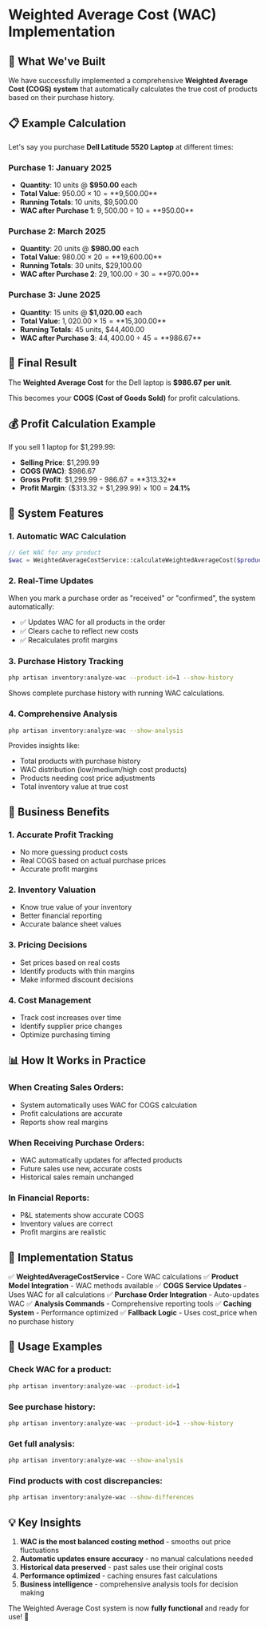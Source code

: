 # Weighted Average Cost (WAC) Implementation

## 🎯 What We've Built

We have successfully implemented a comprehensive **Weighted Average Cost (COGS) system** that automatically calculates the true cost of products based on their purchase history.

## 📋 Example Calculation

Let's say you purchase **Dell Latitude 5520 Laptop** at different times:

### Purchase 1: January 2025
- **Quantity**: 10 units @ **$950.00** each
- **Total Value**: $950.00 × 10 = **$9,500.00**
- **Running Totals**: 10 units, $9,500.00
- **WAC after Purchase 1**: $9,500.00 ÷ 10 = **$950.00**

### Purchase 2: March 2025
- **Quantity**: 20 units @ **$980.00** each
- **Total Value**: $980.00 × 20 = **$19,600.00**
- **Running Totals**: 30 units, $29,100.00
- **WAC after Purchase 2**: $29,100.00 ÷ 30 = **$970.00**

### Purchase 3: June 2025
- **Quantity**: 15 units @ **$1,020.00** each
- **Total Value**: $1,020.00 × 15 = **$15,300.00**
- **Running Totals**: 45 units, $44,400.00
- **WAC after Purchase 3**: $44,400.00 ÷ 45 = **$986.67**

## 🎯 Final Result

The **Weighted Average Cost** for the Dell laptop is **$986.67 per unit**.

This becomes your **COGS (Cost of Goods Sold)** for profit calculations.

## 💰 Profit Calculation Example

If you sell 1 laptop for $1,299.99:

- **Selling Price**: $1,299.99
- **COGS (WAC)**: $986.67
- **Gross Profit**: $1,299.99 - $986.67 = **$313.32**
- **Profit Margin**: ($313.32 ÷ $1,299.99) × 100 = **24.1%**

## 🔧 System Features

### 1. **Automatic WAC Calculation**
```php
// Get WAC for any product
$wac = WeightedAverageCostService::calculateWeightedAverageCost($productId);
```

### 2. **Real-Time Updates**
When you mark a purchase order as "received" or "confirmed", the system automatically:
- ✅ Updates WAC for all products in the order
- ✅ Clears cache to reflect new costs
- ✅ Recalculates profit margins

### 3. **Purchase History Tracking**
```bash
php artisan inventory:analyze-wac --product-id=1 --show-history
```

Shows complete purchase history with running WAC calculations.

### 4. **Comprehensive Analysis**
```bash
php artisan inventory:analyze-wac --show-analysis
```

Provides insights like:
- Total products with purchase history
- WAC distribution (low/medium/high cost products)
- Products needing cost price adjustments
- Total inventory value at true cost

## 🏪 Business Benefits

### 1. **Accurate Profit Tracking**
- No more guessing product costs
- Real COGS based on actual purchase prices
- Accurate profit margins

### 2. **Inventory Valuation**
- Know true value of your inventory
- Better financial reporting
- Accurate balance sheet values

### 3. **Pricing Decisions**
- Set prices based on real costs
- Identify products with thin margins
- Make informed discount decisions

### 4. **Cost Management**
- Track cost increases over time
- Identify supplier price changes
- Optimize purchasing timing

## 📊 How It Works in Practice

### When Creating Sales Orders:
- System automatically uses WAC for COGS calculation
- Profit calculations are accurate
- Reports show real margins

### When Receiving Purchase Orders:
- WAC automatically updates for affected products
- Future sales use new, accurate costs
- Historical sales remain unchanged

### In Financial Reports:
- P&L statements show accurate COGS
- Inventory values are correct
- Profit margins are realistic

## 🎯 Implementation Status

✅ **WeightedAverageCostService** - Core WAC calculations
✅ **Product Model Integration** - WAC methods available
✅ **COGS Service Updates** - Uses WAC for all calculations
✅ **Purchase Order Integration** - Auto-updates WAC
✅ **Analysis Commands** - Comprehensive reporting tools
✅ **Caching System** - Performance optimized
✅ **Fallback Logic** - Uses cost_price when no purchase history

## 🚀 Usage Examples

### Check WAC for a product:
```bash
php artisan inventory:analyze-wac --product-id=1
```

### See purchase history:
```bash
php artisan inventory:analyze-wac --product-id=1 --show-history
```

### Get full analysis:
```bash
php artisan inventory:analyze-wac --show-analysis
```

### Find products with cost discrepancies:
```bash
php artisan inventory:analyze-wac --show-differences
```

## 💡 Key Insights

1. **WAC is the most balanced costing method** - smooths out price fluctuations
2. **Automatic updates ensure accuracy** - no manual calculations needed
3. **Historical data preserved** - past sales use their original costs
4. **Performance optimized** - caching ensures fast calculations
5. **Business intelligence** - comprehensive analysis tools for decision making

The Weighted Average Cost system is now **fully functional** and ready for use! 🎉